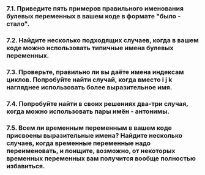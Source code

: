 ### 7.1. Приведите пять примеров правильного именования булевых переменных в вашем коде в формате "было - стало".

### 7.2. Найдите несколько подходящих случаев, когда в вашем коде можно использовать типичные имена булевых переменных.

### 7.3. Проверьте, правильно ли вы даёте имена индексам циклов. Попробуйте найти случай, когда вместо i j k нагляднее использовать более выразительное имя.

### 7.4. Попробуйте найти в своих решениях два-три случая, когда можно использовать пары имён - антонимы.

### 7.5. Всем ли временным переменным в вашем коде присвоены выразительные имена? Найдите несколько случаев, когда временные переменные надо переименовать, и поищите, возможно, от некоторых временных переменных вам получится вообще полностью избавиться.